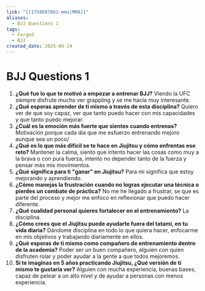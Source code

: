 ```yaml
---
link: "[[1758607062-mma|MMA]]"
aliases:
  - BJJ Questions 1
tags:
  - Forged
  - BJJ
created_date: 2025-09-24
---
```

# BJJ Questions 1
1. **¿Qué fue lo que te motivó a empezar a entrenar BJJ?** Viendo la UFC siempre disfrute mucho ver grappling y se me hacía muy interesante.
2. **¿Qué esperas aprender de ti mismo a través de esta disciplina?** Quiero ver de que soy capaz, ver que tanto puedo hacer con mis capacidades y que tanto puedo mejorar.
3. **¿Cuál es la emoción más fuerte que sientes cuando entrenas?** Motivación porque cada día que me esfuerzo entrenando mejoro aunque sea un poco/
4. **¿Qué es lo que más difícil se te hace en Jiujitsu y cómo enfrentas ese reto?** Mantener la calma, siento que intento hacer las cosas como muy a la brava o con pura fuerza, intento no depender tanto de la fuerza y pensar más mis movimientos.
5. **¿Qué significa para ti "ganar" en Jiujitsu?** Para mi significa que estoy mejorando y aprendiendo.
6. **¿Cómo manejas la frustración cuando no logras ejecutar una técnica o pierdes un combate de práctica?** No me he llegado a frustrar, se que es parte del proceso y mejor me enfoco en reflexionar que puedo hacer diferente.
7. **¿Qué cualidad personal quieres fortalecer en el entrenamiento?** La disciplina.
8. **¿Cómo crees que el Jiujitsu puede ayudarte fuera del tatami, en tu vida diaria?** Dándome disciplina en todo lo que quiera hacer, enfocarme en mis objetivos y trabajando diariamente en ellos.
9. **¿Qué esperas de ti mismo como compañero de entrenamiento dentro de la academia?** Poder ser un buen compañero, alguien con quien disfruten rolar y poder ayudar a la gente a que todos mejoremos.
10. **Si te imaginas en 5 años practicando Jiujitsu, ¿Qué versión de ti mismo te gustaría ver?** Alguien con mucha experiencia, buenas bases, capaz de pelear a un alto nivel y de ayudar a personas con menos experiencia.
